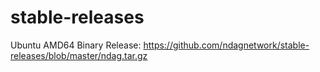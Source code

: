# stable-releases

Ubuntu AMD64 Binary Release: https://github.com/ndagnetwork/stable-releases/blob/master/ndag.tar.gz
